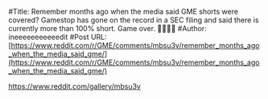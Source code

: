 #Title: Remember months ago when the media said GME shorts were covered? Gamestop has gone on the record in a SEC filing and said there is currently more than 100% short. Game over. 🚀🚀🚀🚀
#Author: ineeeeeeeeeeedit
#Post URL: [https://www.reddit.com/r/GME/comments/mbsu3v/remember_months_ago_when_the_media_said_gme/](https://www.reddit.com/r/GME/comments/mbsu3v/remember_months_ago_when_the_media_said_gme/)


https://www.reddit.com/gallery/mbsu3v